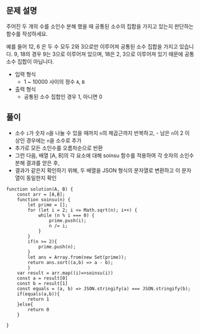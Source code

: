## 문제 설명

주어진 두 개의 수를 소인수 분해 했을 때 공통된 소수의 집합을 가지고 있는지 판단하는 함수를 작성하세요.

예를 들어 12, 6 은 두 수 모두 2와 3으로만 이루어져 공통된 소수 집합을 가지고 있습니다.
9, 18의 경우 9는 3으로 이루어져 있으며, 18은 2, 3으로 이루어져 있기 때문에 공통 소수 집합이 아닙니다.

- 입력 형식
  - 1 \~ 10000 사이의 정수 `A`, `B`
- 출력 형식
  - 공통된 소수 집합인 경우 1, 아니면 0

## 풀이

- 소수 `i`가 숫자 `n`을 나눌 수 있을 때까지 `n`의 제곱근까지 반복하고, - 남은 `n`이 2 이상인 경우에는 `n`을 소수로 추가
- 추가로 모든 소인수를 오름차순으로 반환
- 그런 다음, 배열 [A, B]의 각 요소에 대해 soinsu 함수를 적용하여 각 숫자의 소인수분해 결과를 얻은 후,
- 결과가 같은지 확인하기 위해, 두 배열을 JSON 형식의 문자열로 변환하고 이 문자열이 동일한지 확인

```
function solution(A, B) {
    const arr = [A,B];
    function soinsu(n) {
        let prime = [];
        for (let i = 2; i <= Math.sqrt(n); i++) {
            while (n % i === 0) {
                prime.push(i);
                n /= i;
            }
        }
        if(n >= 2){
            prime.push(n);
        }
        let ans = Array.from(new Set(prime));
        return ans.sort((a,b) => a - b);
        }
    var result = arr.map((i)=>soinsu(i))
    const a = result[0]
    const b = result[1]
    const equals = (a, b) => JSON.stringify(a) === JSON.stringify(b);
    if(equals(a,b)){
        return 1
    }else{
        return 0
    }

}
```

